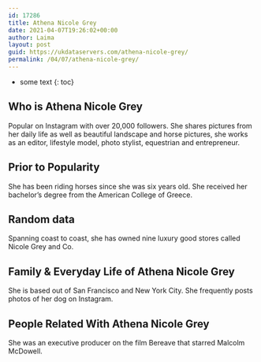```yaml
---
id: 17286
title: Athena Nicole Grey
date: 2021-04-07T19:26:02+00:00
author: Laima
layout: post
guid: https://ukdataservers.com/athena-nicole-grey/
permalink: /04/07/athena-nicole-grey/
---
```


* some text
{: toc}


## Who is Athena Nicole Grey
                  
                  
                  
Popular on Instagram with over 20,000 followers. She shares pictures from her daily life as well as beautiful landscape and horse pictures, she works as an editor, lifestyle model, photo stylist, equestrian and entrepreneur. 
                  
              
            
              
            
                
                
                
## Prior to Popularity
                  
                  
                  
She has been riding horses since she was six years old. She received her bachelor&#8217;s degree from the American College of Greece. 
                  
              
            
              
            
                
                
                
## Random data
                  
                  
                  
Spanning coast to coast, she has owned nine luxury good stores called Nicole Grey and Co.
                  
              
            
              
            
                
                
                
## Family & Everyday Life of Athena Nicole Grey
                  
                  
                  
She is based out of San Francisco and New York City. She frequently posts photos of her dog on Instagram.
                  
              
            
              
            
                
                
                
## People Related With Athena Nicole Grey
                  
                  
                  
She was an executive producer on the film Bereave that starred Malcolm McDowell.
                  
              
            
              
            
                
              
            
              
              
            
            
              
            
          
          
          